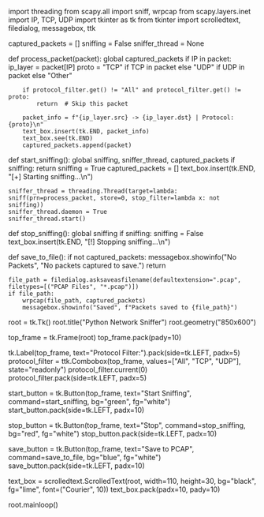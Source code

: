 import threading
from scapy.all import sniff, wrpcap
from scapy.layers.inet import IP, TCP, UDP
import tkinter as tk
from tkinter import scrolledtext, filedialog, messagebox, ttk

captured_packets = []
sniffing = False
sniffer_thread = None

def process_packet(packet):
    global captured_packets
    if IP in packet:
        ip_layer = packet[IP]
        proto = "TCP" if TCP in packet else "UDP" if UDP in packet else "Other"

        if protocol_filter.get() != "All" and protocol_filter.get() != proto:
            return  # Skip this packet

        packet_info = f"{ip_layer.src} -> {ip_layer.dst} | Protocol: {proto}\n"
        text_box.insert(tk.END, packet_info)
        text_box.see(tk.END)
        captured_packets.append(packet)

def start_sniffing():
    global sniffing, sniffer_thread, captured_packets
    if sniffing:
        return
    sniffing = True
    captured_packets = []
    text_box.insert(tk.END, "[+] Starting sniffing...\n")

    sniffer_thread = threading.Thread(target=lambda: sniff(prn=process_packet, store=0, stop_filter=lambda x: not sniffing))
    sniffer_thread.daemon = True
    sniffer_thread.start()

def stop_sniffing():
    global sniffing
    if sniffing:
        sniffing = False
        text_box.insert(tk.END, "[!] Stopping sniffing...\n")

def save_to_file():
    if not captured_packets:
        messagebox.showinfo("No Packets", "No packets captured to save.")
        return

    file_path = filedialog.asksaveasfilename(defaultextension=".pcap", filetypes=[("PCAP Files", "*.pcap")])
    if file_path:
        wrpcap(file_path, captured_packets)
        messagebox.showinfo("Saved", f"Packets saved to {file_path}")
root = tk.Tk()
root.title("Python Network Sniffer")
root.geometry("850x600")

top_frame = tk.Frame(root)
top_frame.pack(pady=10)

tk.Label(top_frame, text="Protocol Filter:").pack(side=tk.LEFT, padx=5)
protocol_filter = ttk.Combobox(top_frame, values=["All", "TCP", "UDP"], state="readonly")
protocol_filter.current(0)
protocol_filter.pack(side=tk.LEFT, padx=5)

start_button = tk.Button(top_frame, text="Start Sniffing", command=start_sniffing, bg="green", fg="white")
start_button.pack(side=tk.LEFT, padx=10)

stop_button = tk.Button(top_frame, text="Stop", command=stop_sniffing, bg="red", fg="white")
stop_button.pack(side=tk.LEFT, padx=10)

save_button = tk.Button(top_frame, text="Save to PCAP", command=save_to_file, bg="blue", fg="white")
save_button.pack(side=tk.LEFT, padx=10)

text_box = scrolledtext.ScrolledText(root, width=110, height=30, bg="black", fg="lime", font=("Courier", 10))
text_box.pack(padx=10, pady=10)

root.mainloop()
